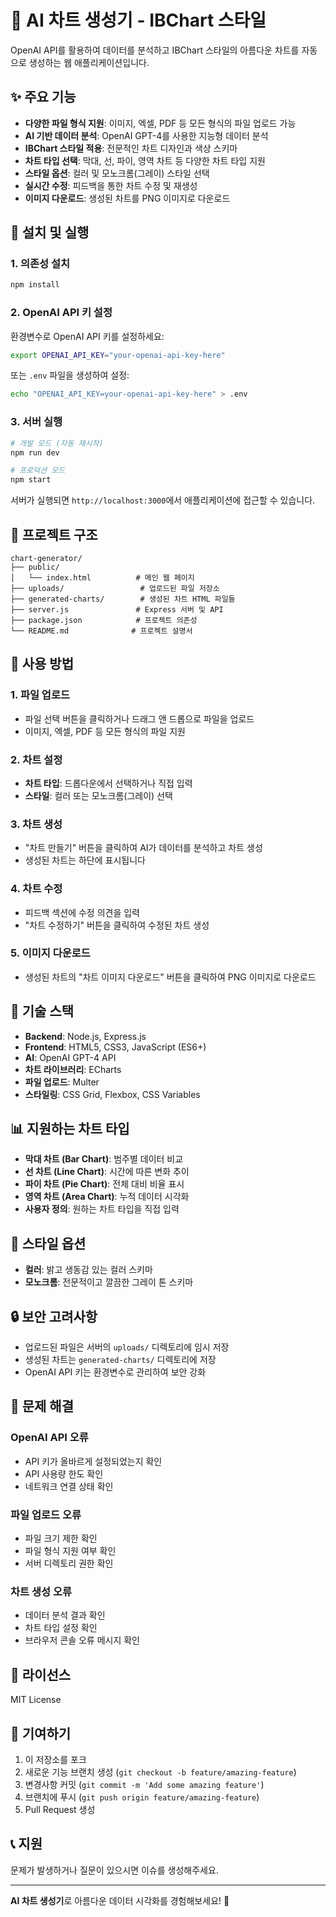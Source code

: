 # 🎨 AI 차트 생성기 - IBChart 스타일

OpenAI API를 활용하여 데이터를 분석하고 IBChart 스타일의 아름다운 차트를 자동으로 생성하는 웹 애플리케이션입니다.

## ✨ 주요 기능

- **다양한 파일 형식 지원**: 이미지, 엑셀, PDF 등 모든 형식의 파일 업로드 가능
- **AI 기반 데이터 분석**: OpenAI GPT-4를 사용한 지능형 데이터 분석
- **IBChart 스타일 적용**: 전문적인 차트 디자인과 색상 스키마
- **차트 타입 선택**: 막대, 선, 파이, 영역 차트 등 다양한 차트 타입 지원
- **스타일 옵션**: 컬러 및 모노크롬(그레이) 스타일 선택
- **실시간 수정**: 피드백을 통한 차트 수정 및 재생성
- **이미지 다운로드**: 생성된 차트를 PNG 이미지로 다운로드

## 🚀 설치 및 실행

### 1. 의존성 설치

```bash
npm install
```

### 2. OpenAI API 키 설정

환경변수로 OpenAI API 키를 설정하세요:

```bash
export OPENAI_API_KEY="your-openai-api-key-here"
```

또는 `.env` 파일을 생성하여 설정:

```bash
echo "OPENAI_API_KEY=your-openai-api-key-here" > .env
```

### 3. 서버 실행

```bash
# 개발 모드 (자동 재시작)
npm run dev

# 프로덕션 모드
npm start
```

서버가 실행되면 `http://localhost:3000`에서 애플리케이션에 접근할 수 있습니다.

## 📁 프로젝트 구조

```
chart-generator/
├── public/
│   └── index.html          # 메인 웹 페이지
├── uploads/                 # 업로드된 파일 저장소
├── generated-charts/        # 생성된 차트 HTML 파일들
├── server.js               # Express 서버 및 API
├── package.json            # 프로젝트 의존성
└── README.md              # 프로젝트 설명서
```

## 🎯 사용 방법

### 1. 파일 업로드
- 파일 선택 버튼을 클릭하거나 드래그 앤 드롭으로 파일을 업로드
- 이미지, 엑셀, PDF 등 모든 형식의 파일 지원

### 2. 차트 설정
- **차트 타입**: 드롭다운에서 선택하거나 직접 입력
- **스타일**: 컬러 또는 모노크롬(그레이) 선택

### 3. 차트 생성
- "차트 만들기" 버튼을 클릭하여 AI가 데이터를 분석하고 차트 생성
- 생성된 차트는 하단에 표시됩니다

### 4. 차트 수정
- 피드백 섹션에 수정 의견을 입력
- "차트 수정하기" 버튼을 클릭하여 수정된 차트 생성

### 5. 이미지 다운로드
- 생성된 차트의 "차트 이미지 다운로드" 버튼을 클릭하여 PNG 이미지로 다운로드

## 🔧 기술 스택

- **Backend**: Node.js, Express.js
- **Frontend**: HTML5, CSS3, JavaScript (ES6+)
- **AI**: OpenAI GPT-4 API
- **차트 라이브러리**: ECharts
- **파일 업로드**: Multer
- **스타일링**: CSS Grid, Flexbox, CSS Variables

## 📊 지원하는 차트 타입

- **막대 차트 (Bar Chart)**: 범주별 데이터 비교
- **선 차트 (Line Chart)**: 시간에 따른 변화 추이
- **파이 차트 (Pie Chart)**: 전체 대비 비율 표시
- **영역 차트 (Area Chart)**: 누적 데이터 시각화
- **사용자 정의**: 원하는 차트 타입을 직접 입력

## 🎨 스타일 옵션

- **컬러**: 밝고 생동감 있는 컬러 스키마
- **모노크롬**: 전문적이고 깔끔한 그레이 톤 스키마

## 🔒 보안 고려사항

- 업로드된 파일은 서버의 `uploads/` 디렉토리에 임시 저장
- 생성된 차트는 `generated-charts/` 디렉토리에 저장
- OpenAI API 키는 환경변수로 관리하여 보안 강화

## 🐛 문제 해결

### OpenAI API 오류
- API 키가 올바르게 설정되었는지 확인
- API 사용량 한도 확인
- 네트워크 연결 상태 확인

### 파일 업로드 오류
- 파일 크기 제한 확인
- 파일 형식 지원 여부 확인
- 서버 디렉토리 권한 확인

### 차트 생성 오류
- 데이터 분석 결과 확인
- 차트 타입 설정 확인
- 브라우저 콘솔 오류 메시지 확인

## 📝 라이선스

MIT License

## 🤝 기여하기

1. 이 저장소를 포크
2. 새로운 기능 브랜치 생성 (`git checkout -b feature/amazing-feature`)
3. 변경사항 커밋 (`git commit -m 'Add some amazing feature'`)
4. 브랜치에 푸시 (`git push origin feature/amazing-feature`)
5. Pull Request 생성

## 📞 지원

문제가 발생하거나 질문이 있으시면 이슈를 생성해주세요.

---

**AI 차트 생성기**로 아름다운 데이터 시각화를 경험해보세요! 🎉
